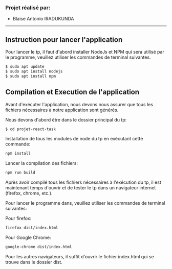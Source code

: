 <!-- # Introduction à

Ce dépôt contient le code utilisé en exemple dans le cours [https://www.fil.univ-lille1.fr/~routier/enseignement/licence/js-s4/tdtp/exercice-react-tasks.html](https://www.fil.univ-lille1.fr/~routier/enseignement/licence/js-s4/tdtp/exercice-react-task.html).

Plusieurs versions progressives du dépôt pour accompagner le cours.

## Mise en place
 * récupérer le dépôt  
 * installer les paquets *Node.js* :
  ```bash
  $  npm install
  ```
  * démarrer le serveur de développement de *Webpack*
  ```bash
  $  npm run dev-server
  ``` -->

### Projet réalisé par:
*   Blaise Antonio IRADUKUNDA

---

## Instruction pour lancer l'application

Pour lancer le tp, il faut d'abord installer NodeJs et NPM qui sera utilisé par le programme, veuillez utiliser les commandes de terminal suivantes.

```bash
$ sudo apt update
$ sudo apt install nodejs
$ sudo apt install npm
```

## Compilation et Execution de l'application

Avant d'exécuter l'application, nous devons nous assurer que tous les fichiers nécessaires à notre application sont générés.

Nous devons d'abord être dans le dossier principal du tp:

```bash
$ cd projet-react-task
```

Installation de tous les modules de node du tp en exécutant cette commande:

```bash
npm install
```

Lancer la compilation des fichiers:

```bash
npm run build
```

Après avoir compilé tous les fichiers nécessaires à l'exécution du tp, il est maintenant temps d'ouvrir et de tester le tp dans un navigateur internet (firefox, chrome, etc.). 

Pour lancer le programme dans, veuillez utiliser les commandes de terminal suivantes:

Pour firefox:

```bash
firefox dist/index.html
```

Pour Google Chrome:
```bash
google-chrome dist/index.html
```

Pour les autres navigateurs, il suffit d'ouvrir le fichier index.html qui se trouve dans le dossier dist.






